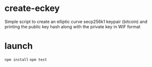 # create-eckey

Simple script to create an elliptic curve secp256k1 keypair (bitcoin) and printing the public key hash along with the private key in WIF format

# launch

`npm install`
`npm test`
